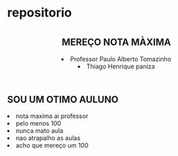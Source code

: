 # repositorio
<!DOCTYPE html>
<html lang="en">
<head>
    <meta charset="UTF-8">
    <meta http-equiv="X-UA-Compatible" content="IE=edge">
    <meta name="viewport" content="width=device-width, initial-scale=1.0">
    <title>Document</title>
    <link rel="stylesheet" href="style.css">
</head>
<body>
    <header>
        <h1>           </h1>
         <h2 class="descricao_titulo">MEREÇO NOTA MÀXIMA</h2>
            <li>Professor Paulo Alberto Tomazinho</li>
            <li>Thiago Henrique paniza </li>
        </ul>
    </header>

</body>
</html>
 <h2 class="descricao_titulo">SOU UM OTIMO AULUNO</h2>
 <li>nota maxima ai professor</li>
  <li>pelo menos 100</li>
   <li>nunca mato aula</li>
    <li>nao atrapalho as aulas</li>
     <li>acho que mereço um 100</li>
     

